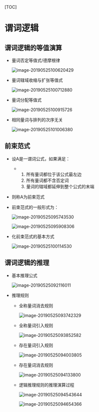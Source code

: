 [TOC]


# 谓词逻辑

## 谓词逻辑的等值演算

* 量词否定等值式/德摩根律

  ![image-20190525100620429](/Users/chenyansong/Documents/note/images/discrete_math/image-20190525100620429.png)

* 量词辖域收缩与扩张等值式

  ![image-20190525100712880](/Users/chenyansong/Documents/note/images/discrete_math/image-20190525100712880.png)

* 量词分配等值式

  ![image-20190525100915726](/Users/chenyansong/Documents/note/images/discrete_math/image-20190525100915726.png)

* 相同量词与排列的次序无关

  ![image-20190525101006380](/Users/chenyansong/Documents/note/images/discrete_math/image-20190525101006380.png)







## 前束范式

* 设A是一谓词公式，如果满足：
  * 1. 所有量词都位于该公式最左边
    2. 所有量词都不含否定词
    3. 量词的辖域都延伸到整个公式的末端
* 则称A为前束范式

* 前束范式的一般形式为：

  ![image-20190525095743530](/Users/chenyansong/Documents/note/images/discrete_math/image-20190525095743530.png)

  ![image-20190525095908306](/Users/chenyansong/Documents/note/images/discrete_math/image-20190525095908306.png)

* 化前束范式的基本方式

  ![image-20190525100114530](/Users/chenyansong/Documents/note/images/discrete_math/image-20190525100114530.png)



## 谓词逻辑的推理

* 基本推理公式

  

  ![image-20190525092116011](/Users/chenyansong/Documents/note/images/discrete_math/image-20190525092116011.png)

* 推理规则

  * 全称量词消去规则

    ![image-20190525093742329](/Users/chenyansong/Documents/note/images/discrete_math/image-20190525093742329.png)

  * 全称量词引入规则

    ![image-20190525093852582](/Users/chenyansong/Documents/note/images/discrete_math/image-20190525093852582.png)

  * 存在量词引入规则

    ![image-20190525094003805](/Users/chenyansong/Documents/note/images/discrete_math/image-20190525094003805.png)

  * 存在量词消去规则

    ![image-20190525094133800](/Users/chenyansong/Documents/note/images/discrete_math/image-20190525094133800.png)

  * 逻辑推理规则的推理演算过程

    ![image-20190525094543644](/Users/chenyansong/Documents/note/images/discrete_math/image-20190525094543644.png)

    ![image-20190525094654366](/Users/chenyansong/Documents/note/images/discrete_math/image-20190525094654366.png)

